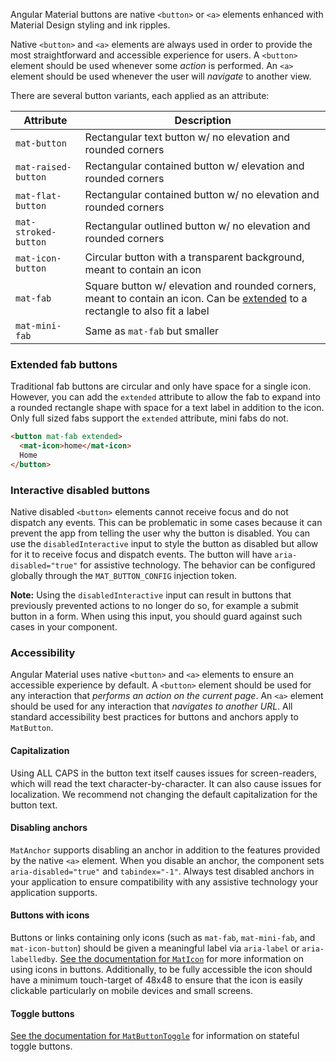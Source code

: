 Angular Material buttons are native `<button>` or `<a>` elements enhanced with Material Design
styling and ink ripples.

<!-- example(button-overview) -->

Native `<button>` and `<a>` elements are always used in order to provide the most straightforward
and accessible experience for users. A `<button>` element should be used whenever some _action_
is performed. An `<a>` element should be used whenever the user will _navigate_ to another view.


There are several button variants, each applied as an attribute:

| Attribute            | Description                                                              |
|----------------------|--------------------------------------------------------------------------|
| `mat-button`         | Rectangular text button w/ no elevation and rounded corners                                 |
| `mat-raised-button`  | Rectangular contained button w/ elevation and rounded corners                               |
| `mat-flat-button`    | Rectangular contained button w/ no elevation and rounded corners                            |
| `mat-stroked-button` | Rectangular outlined button w/ no elevation and rounded corners                             |
| `mat-icon-button`    | Circular button with a transparent background, meant to contain an icon  |
| `mat-fab`            | Square button w/ elevation and rounded corners, meant to contain an icon. Can be [extended](https://material.angular.io/components/button/overview#extended-fab-buttons) to a rectangle to also fit a label           |
| `mat-mini-fab`       | Same as `mat-fab` but smaller                                            |


### Extended fab buttons
Traditional fab buttons are circular and only have space for a single icon. However, you can add the
`extended` attribute to allow the fab to expand into a rounded rectangle shape with space for a text
label in addition to the icon. Only full sized fabs support the `extended` attribute, mini fabs do
not.

```html
<button mat-fab extended>
  <mat-icon>home</mat-icon>
  Home
</button>
```

### Interactive disabled buttons
Native disabled `<button>` elements cannot receive focus and do not dispatch any events. This can
be problematic in some cases because it can prevent the app from telling the user why the button is
disabled. You can use the `disabledInteractive` input to style the button as disabled but allow for
it to receive focus and dispatch events. The button will have `aria-disabled="true"` for assistive
technology. The behavior can be configured globally through the `MAT_BUTTON_CONFIG` injection token.

**Note:** Using the `disabledInteractive` input can result in buttons that previously prevented
actions to no longer do so, for example a submit button in a form. When using this input, you should
guard against such cases in your component.

<!-- example(button-disabled-interactive) -->

### Accessibility
Angular Material uses native `<button>` and `<a>` elements to ensure an accessible experience by
default. A `<button>` element should be used for any interaction that _performs an action on the
current page_. An `<a>` element should be used for any interaction that _navigates to another
URL_. All standard accessibility best practices for buttons and anchors apply to `MatButton`.

#### Capitalization
Using ALL CAPS in the button text itself causes issues for screen-readers, which
will read the text character-by-character. It can also cause issues for localization.
We recommend not changing the default capitalization for the button text.

#### Disabling anchors
`MatAnchor` supports disabling an anchor in addition to the features provided by the native
`<a>` element. When you disable an anchor, the component sets `aria-disabled="true"` and
`tabindex="-1"`. Always test disabled anchors in your application to ensure compatibility
with any assistive technology your application supports.

#### Buttons with icons
Buttons or links containing only icons (such as `mat-fab`, `mat-mini-fab`, and `mat-icon-button`)
should be given a meaningful label via `aria-label` or `aria-labelledby`. [See the documentation
for `MatIcon`](https://material.angular.io/components/icon) for more
information on using icons in buttons. Additionally, to be fully accessible the icon should have a minimum touch-target of 48x48 to ensure that the icon is easily clickable particularly on mobile devices and small screens.

#### Toggle buttons
[See the documentation for `MatButtonToggle`](https://material.angular.io/components/button-toggle)
for information on stateful toggle buttons.
